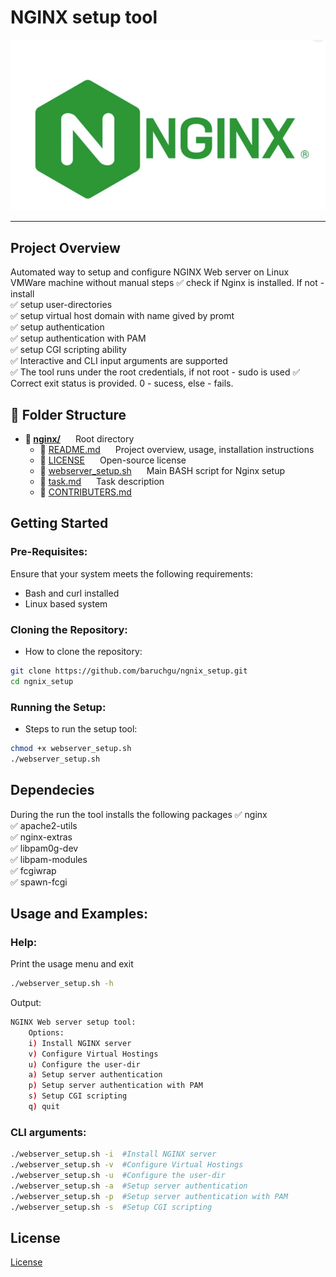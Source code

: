 # NGINX setup tool
  
![NGINX logo](assets/NGINX.png)

---

## Project Overview
Automated way to setup and configure NGINX Web server on Linux VMWare machine without manual steps
✅ check if Nginx is installed. If not - install   
✅ setup user-directories    
✅ setup virtual host domain with name gived by promt  
✅ setup authentication  
✅ setup authentication with PAM  
✅ setup CGI scripting ability  
✅ Interactive and CLI input arguments are supported  
✅ The tool runs under the root credentials, if not root - sudo is used 
✅ Correct exit status is provided. 0 - sucess, else - fails.

## 📁 Folder Structure
- **📁 <span style="display: inline-block; margin-right: 20px;">[nginx/](./)</span>** Root directory  
  - 📄 <span style="display: inline-block; margin-right: 20px;">[README.md](./README.md)</span> Project overview, usage, installation instructions  
  - 📄 <span style="display: inline-block; margin-right: 20px;">[LICENSE](./LICENSE)</span> Open-source license  
  - 📄 <span style="display: inline-block; margin-right: 20px;">[webserver_setup.sh](./webserver_setup.sh)</span> Main BASH script for Nginx setup  
  - 📄 <span style="display: inline-block; margin-right: 20px;">[task.md](./task.md)</span> Task description  
  - 📄 <span style="display: inline-block; margin-right: 20px;">[CONTRIBUTERS.md](./CONTRIBUTERS.md)</span>

## Getting Started
### Pre-Requisites:
Ensure that your system meets the following requirements:
- Bash and curl installed
- Linux based system

### Cloning the Repository:
- How to clone the repository:
```bash
git clone https://github.com/baruchgu/ngnix_setup.git
cd ngnix_setup
```
### Running the Setup:
- Steps to run the setup tool:
```bash
chmod +x webserver_setup.sh
./webserver_setup.sh
```
## Dependecies
During the run the tool installs the following packages
✅ nginx  
✅ apache2-utils  
✅ nginx-extras  
✅ libpam0g-dev  
✅ libpam-modules  
✅ fcgiwrap  
✅ spawn-fcgi  

## Usage and Examples:

### Help:
Print the usage menu and exit
```bash
./webserver_setup.sh -h  
``` 
Output:
```bash
NGINX Web server setup tool:
	Options:
	i) Install NGINX server 
	v) Configure Virtual Hostings
	u) Configure the user-dir
	a) Setup server authentication
	p) Setup server authentication with PAM
	s) Setup CGI scripting
	q) quit
```

### CLI arguments:

```bash
./webserver_setup.sh -i  #Install NGINX server
./webserver_setup.sh -v  #Configure Virtual Hostings
./webserver_setup.sh -u  #Configure the user-dir
./webserver_setup.sh -a  #Setup server authentication
./webserver_setup.sh -p  #Setup server authentication with PAM
./webserver_setup.sh -s  #Setup CGI scripting
``` 

## License
[License](./LICENSE)

